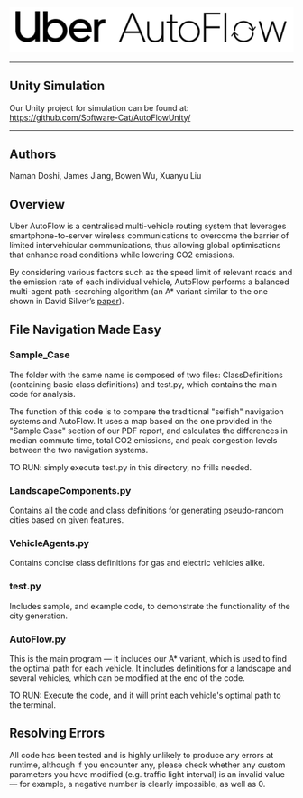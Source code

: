 ![Untitled](Logo.png)

---

## Unity Simulation

Our Unity project for simulation can be found at: https://github.com/Software-Cat/AutoFlowUnity/

---

## Authors

Naman Doshi, James Jiang, Bowen Wu, Xuanyu Liu

## Overview

Uber AutoFlow is a centralised multi-vehicle routing system that leverages smartphone-to-server wireless communications to overcome the barrier of limited intervehicular communications, thus allowing global optimisations that enhance road conditions while lowering CO2 emissions.

By considering various factors such as the speed limit of relevant roads and the emission rate of each individual vehicle, AutoFlow performs a balanced multi-agent path-searching algorithm (an A\* variant similar to the one shown in David Silver’s [paper](https://www.davidsilver.uk/wp-content/uploads/2020/03/coop-path-AIWisdom.pdf)).

## File Navigation Made Easy

### Sample_Case

The folder with the same name is composed of two files: ClassDefinitions (containing basic class definitions) and test.py, which contains the main code for analysis.

The function of this code is to compare the traditional "selfish" navigation systems and AutoFlow. It uses a map based on the one provided in the "Sample Case" section of our PDF report, and calculates the differences in median commute time, total CO2 emissions, and peak congestion levels between the two navigation systems.

TO RUN: simply execute test.py in this directory, no frills needed.

### LandscapeComponents.py

Contains all the code and class definitions for generating pseudo-random cities based on given features.

### VehicleAgents.py

Contains concise class definitions for gas and electric vehicles alike.

### test.py

Includes sample, and example code, to demonstrate the functionality of the city generation.

### AutoFlow.py

This is the main program — it includes our A\* variant, which is used to find the optimal path for each vehicle. It includes definitions for a landscape and several vehicles, which can be modified at the end of the code.

TO RUN: Execute the code, and it will print each vehicle's optimal path to the terminal.

## Resolving Errors

All code has been tested and is highly unlikely to produce any errors at runtime, although if you encounter any, please check whether any custom parameters you have modified (e.g. traffic light interval) is an invalid value — for example, a negative number is clearly impossible, as well as 0.
